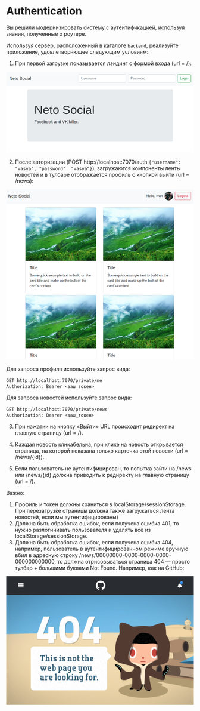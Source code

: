 Authentication
===

Вы решили модернизировать систему с аутентификацией, используя знания, полученные о роутере.

Используя сервер, расположенный в каталоге `backend`, реализуйте приложение, удовлетворяющее следующим условиям:

1. При первой загрузке показывается лэндинг с формой входа (url = /):

![](./public/unauthenticated.png)

2. После авторизации (POST http://localhost:7070/auth `{"username": "vasya", "password": "vasya"}`), загружаются компоненты ленты новостей и в тулбаре отображается профиль с кнопкой выйти (url = /news):

![](./public/authenticated.png)

Для запроса профиля используйте запрос вида:
```
GET http://localhost:7070/private/me
Authorization: Bearer <ваш_токен>
```

Для запроса новостей используйте запрос вида:
```
GET http://localhost:7070/private/news
Authorization: Bearer <ваш_токен>
```

3. При нажатии на кнопку «Выйти» URL происходит редирект на главную страницу (url = /).

4. Каждая новость кликабельна, при клике на новость открывается страница, на которой показана только карточка этой новости (url = /news/{id}). 

5. Если пользователь не аутентифицирован, то попытка зайти на /news или /news/{id} должна приводить к редиректу на главную страницу (url = /).

Важно:
1. Профиль и токен должны храниться в localStorage/sessionStorage. При перезагрузке страницы должна также загружаться лента новостей, если мы аутентифицированы)
1. Должна быть обработка ошибок, если получена ошибка 401, то нужно разлогинивать пользователя и удалять всё из localStorage/sessionStorage.
1. Должна быть обработка ошибок, если получена ошибка 404, например, пользователь в аутентифицированном режиме вручную вбил в адресную строку /news/00000000-0000-0000-0000-000000000000, то должна отрисовываться страница 404 — просто тулбар + большими буквами Not Found. Например, как на GitHub:

![404](./public/404.png)
